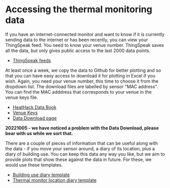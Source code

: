 # Accessing the thermal monitoring data

If you have an internet-connected monitor and want to know if it is currently sending data to the internet or has been recently, you can view your ThingSpeak feed.  You need to know your venue number.  ThingSpeak saves all the data, but only gives public access to the last 2000 data points.

- [ThingSpeak feeds](https://uk.mathworks.com/matlabcentral/profile/authors/15201195?detail=thingspeak)

At least once a week, we copy the data to Github for better plotting and so that you can have easy access to download it for plotting in Excel if you wish.  Again, you need your venue number, this time to choose it from the dropdown list.  The download files are labelled by sensor "MAC address".  You can find the MAC adddress that corresponds to your venue in the venue keys file.


- [HeatHack Data Book](https://jeancarletta.github.io/HeatHack-Data/intro.html)
- [Venue Keys](https://github.com/JeanCarletta/HeatHack-Data/blob/main/venue-keys.csv)
- [Data Download page](https://github.com/JeanCarletta/HeatHack-Data/tree/main/deviceData)

**20221005 - we have noticed a problem with the Data Download, please bear with us while we sort that.**

There are a couple of pieces of information that can be useful along with the data - if you move your sensor around, a diary of its location, plus a diary of building use.  You can keep this data any way you like, but we aim to provide plots that show these against the data in future.  For these, we would use these templates.

- [Building use diary template](https://docs.google.com/spreadsheets/d/1_3UwlKGqtnaVQqrsQDyNMr6MdldH_sSLpiHTBwC7AbQ/edit?usp=sharing)
- [Thermal monitor location diary template](https://docs.google.com/spreadsheets/d/1Lb59luV7bnODQef9KC9vKmHjVDsIbQYyRfcX4VaVAA4/edit?usp=sharing)

